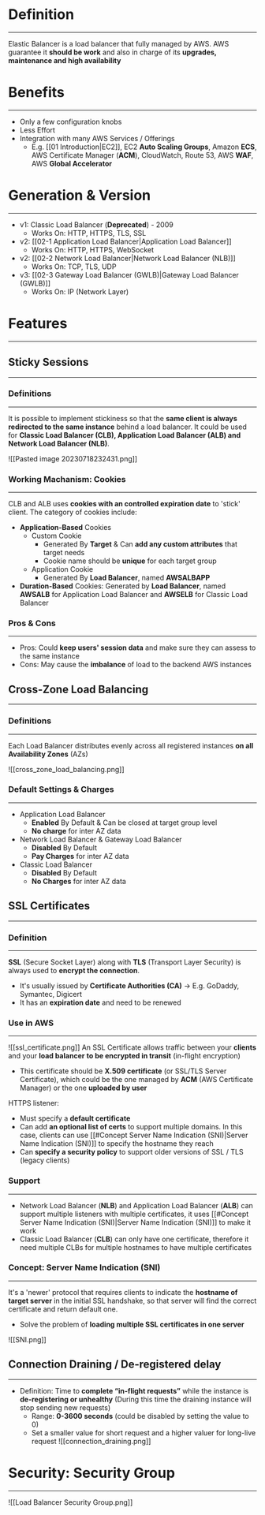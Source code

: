 # Definition
---
Elastic Balancer is a load balancer that fully managed by AWS. AWS guarantee it **should be work** and also in charge of its **upgrades, maintenance and high availability**

# Benefits
---
* Only a few configuration knobs
* Less Effort
* Integration with many AWS Services / Offerings
	* E.g. [[01 Introduction|EC2]], EC2 **Auto Scaling Groups**, Amazon **ECS**, AWS Certificate Manager (**ACM**), CloudWatch, Route 53, AWS **WAF**, AWS **Global Accelerator**

# Generation & Version
---

* v1: Classic Load Balancer (**Deprecated**) - 2009
	* Works On: HTTP, HTTPS, TLS, SSL
* v2: [[02-1 Application Load Balancer|Application Load Balancer]]
	* Works On: HTTP, HTTPS, WebSocket
* v2: [[02-2 Network Load Balancer|Network Load Balancer (NLB)]]
	* Works On: TCP, TLS, UDP
* v3: [[02-3 Gateway Load Balancer (GWLB)|Gateway Load Balancer (GWLB)]]
	* Works On: IP (Network Layer)

# Features
---

## Sticky Sessions
---

### Definitions
---
It is possible to implement stickiness so that the **same client is always redirected to the same instance** behind a load balancer. It could be used for **Classic Load Balancer (CLB), Application Load Balancer (ALB) and Network Load Balancer (NLB)**.

![[Pasted image 20230718232431.png]]

### Working Machanism: Cookies
---

CLB and ALB uses **cookies with an controlled expiration date** to 'stick' client. The category of cookies include:
* **Application-Based** Cookies
	* Custom Cookie
		* Generated By **Target** & Can **add any custom attributes** that target needs
		* Cookie name should be **unique** for each target group
	* Application Cookie
		* Generated By **Load Balancer**, named **AWSALBAPP**
* **Duration-Based** Cookies: Generated by **Load Balancer**, named **AWSALB** for Application Load Balancer and **AWSELB** for Classic Load Balancer

### Pros & Cons
---
* Pros: Could **keep users' session data** and make sure they can assess to the same instance
* Cons: May cause the **imbalance** of load to the backend AWS instances

## Cross-Zone Load Balancing
---

### Definitions
---

Each Load Balancer distributes evenly across all registered instances **on all Availability Zones** (AZs)

![[cross_zone_load_balancing.png]]

### Default Settings & Charges
---

* Application Load Balancer
	* **Enabled** By Default & Can be closed at target group level
	* **No charge** for inter AZ data
* Network Load Balancer & Gateway Load Balancer
	* **Disabled** By Default
	* **Pay Charges** for inter AZ data
* Classic Load Balancer
	* **Disabled** By Default
	* **No Charges** for inter AZ data

## SSL Certificates
---

### Definition 
---

**SSL** (Secure Socket Layer) along with **TLS** (Transport Layer Security) is always used to **encrypt the connection**.
* It's usually issued by **Certificate Authorities (CA)** -> E.g. GoDaddy, Symantec, Digicert
* It has an **expiration date** and need to be renewed

### Use in AWS
---

![[ssl_certificate.png]]
An SSL Certificate allows traffic between your **clients** and your **load balancer** **to be encrypted in transit** (in-flight encryption)
* This certificate should be **X.509 certificate** (or SSL/TLS Server Certificate), which could be the one managed by **ACM** (AWS Certificate Manager) or the one **uploaded by user**

HTTPS listener: 
* Must specify a **default certificate** 
* Can add **an optional list of certs** to support multiple domains. In this case, clients can use [[#Concept Server Name Indication (SNI)|Server Name Indication (SNI)]] to specify the hostname they reach 
* Can **specify a security policy** to support older versions of SSL / TLS (legacy clients)

### Support
---
* Network Load Balancer (**NLB**) and Application Load Balancer (**ALB**) can support multiple listeners with multiple certificates, it uses [[#Concept Server Name Indication (SNI)|Server Name Indication (SNI)]] to make it work
* Classic Load Balancer (**CLB**) can only have one certificate, therefore it need multiple CLBs for multiple hostnames to have multiple certificates

### Concept: Server Name Indication (SNI)
---

It's a 'newer' protocol that requires clients to indicate the **hostname of target server** in the initial SSL handshake, so that server will find the correct certificate and return default one.
* Solve the problem of **loading multiple SSL certificates in one server**

![[SNI.png]]

## Connection Draining / De-registered delay
---
* Definition: Time to **complete “in-flight requests”** while the instance is **de-registering or unhealthy** (During this time the draining instance will stop sending new requests)
	* Range: **0-3600 seconds** (could be disabled by setting the value to 0)
	* Set a smaller value for short request and a higher valuer for long-live request
![[connection_draining.png]]

# Security: Security Group
---
![[Load Balancer Security Group.png]]